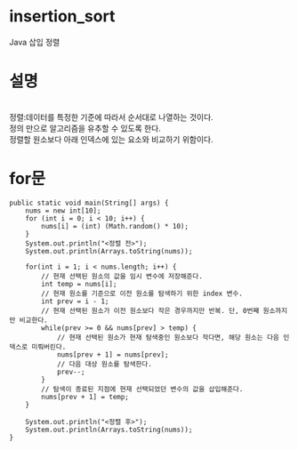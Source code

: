 # insertion_sort<br>
Java 삽입 정렬<br>
# 설명
<br>정렬:데이터를 특정한 기준에 따라서 순서대로 나열하는 것이다.
<br>정의 만으로 알고리즘을 유추할 수 있도록 한다.
<br>정렬할 원소보다 아래 인덱스에 있는 요소와 비교하기 위함이다.<br>
# for문

	public static void main(String[] args) {
		nums = new int[10];
		for (int i = 0; i < 10; i++) {
			nums[i] = (int) (Math.random() * 10);
		}
		System.out.println("<정렬 전>");
		System.out.println(Arrays.toString(nums));
		
		for(int i = 1; i < nums.length; i++) {
			// 현재 선택된 원소의 값을 임시 변수에 저장해준다.
			int temp = nums[i];
			// 현재 원소를 기준으로 이전 원소를 탐색하기 위한 index 변수.
			int prev = i - 1;
			// 현재 선택된 원소가 이전 원소보다 작은 경우까지만 반복. 단, 0번째 원소까지만 비교한다.
			while(prev >= 0 && nums[prev] > temp) {
				// 현재 선택된 원소가 현재 탐색중인 원소보다 작다면, 해당 원소는 다음 인덱스로 미뤄버린다.
				nums[prev + 1] = nums[prev];
				// 다음 대상 원소를 탐색한다.
				prev--;
			}
			// 탐색이 종료된 지점에 현재 선택되었던 변수의 값을 삽입해준다.
			nums[prev + 1] = temp;
		}
		
		System.out.println("<정렬 후>");
		System.out.println(Arrays.toString(nums));
	}
